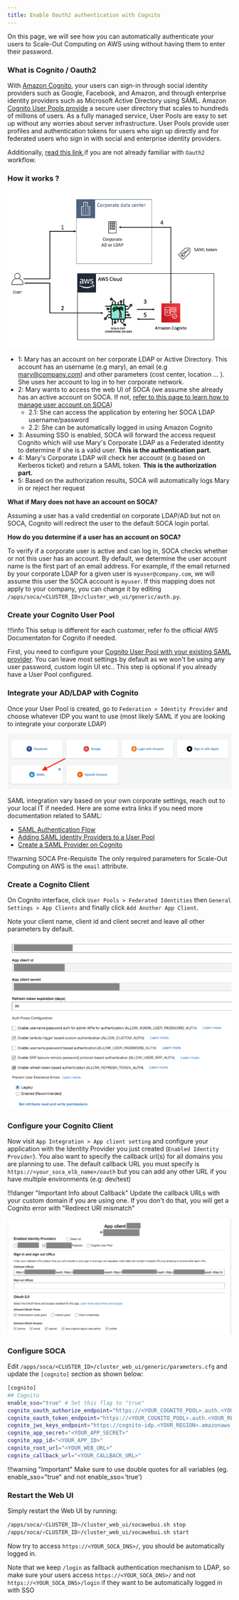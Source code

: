 ```yaml
---
title: Enable Oauth2 authentication with Cognito
---
```


On this page, we will see how you can automatically authenticate your users to Scale-Out Computing on AWS using without having them to enter their password.

### What is Cognito / Oauth2

With [Amazon Cognito](https://aws.amazon.com/cognito/), your users can sign-in through social identity providers such as Google, Facebook, and Amazon, and through enterprise identity providers such as Microsoft Active Directory using SAML.
Amazon [Cognito User Pools provide](https://aws.amazon.com/blogs/mobile/understanding-amazon-cognito-user-pool-oauth-2-0-grants/) a secure user directory that scales to hundreds of millions of users. As a fully managed service, User Pools are easy to set up without any worries about server infrastructure. User Pools provide user profiles and authentication tokens for users who sign up directly and for federated users who sign in with social and enterprise identity providers.

Additionally, [read this link ](https://docs.aws.amazon.com/cognito/latest/developerguide/cognito-user-pools-app-idp-settings.html) if you are not already familiar with `Oauth2` workflow.


### How it works ?

![](../imgs/cognito-6.png)

- 1: Mary has an account on her corporate LDAP or Active Directory. This account has an username (e.g mary), an email (e.g mary@company.com) and other parameters (cost center, location ... ). She uses her account to log in to her corporate network.
- 2: Mary wants to access the web UI of SOCA (we assume she already has an active account on SOCA. If not, [refer to this page to learn how to manage user account on SOCA](../tutorials/manage-ldap-users/))
    + 2.1: She can access the application by entering her SOCA LDAP username/password
    + 2.2: She can be automatically logged in using Amazon Cognito
- 3: Assuming SSO is enabled, SOCA will forward the access request Cognito which will use Mary's Corporate LDAP as a Federated identity to determine if she is a valid user. **This is the authentication part.**
- 4: Mary's Corporate LDAP will check her account (e.g based on Kerberos ticket) and return a SAML token. **This is the authorization part.**
- 5: Based on the authorization results, SOCA will automatically logs Mary in or reject her request

**What if Mary does not have an account on SOCA?**

Assuming a user has a valid credential on corporate LDAP/AD but not on SOCA, Cognito will redirect the user to the default SOCA login portal.

**How do you determine if a user has an account on SOCA?**

To verify if a corporate user is active and can log in, SOCA checks whether or not this user has an account. By default, we determine the user account name is the first part of an email address. 
For example, if the email returned by your corporate LDAP for a given user is `myuser@company.com`, we will assume this user the SOCA account is `myuser`. If this mapping does not apply to your company, you can change it by editing `/apps/soca/<CLUSTER_ID>/cluster_web_ui/generic/auth.py`.   





### Create your Cognito User Pool

!!!info
    This setup is different for each customer, refer fo the official AWS Documentaton for Cognito if needed.

First, you need to configure your [Cognito User Pool with your existing SAML provider](https://docs.aws.amazon.com/cognito/latest/developerguide/cognito-user-identity-pools.html). You can leave most settings by default as we won't be using any user password, custom login UI etc..
This step is optional if you already have a User Pool configured.

### Integrate your AD/LDAP with Cognito

Once your User Pool is created, go to `Federation > Identity Provider` and choose whatever IDP you want to use (most likely SAML if you are looking to integrate your corporate LDAP)
 
![](../imgs/cognito-2.png)

SAML integration vary based on your own corporate settings, reach out to your local IT if needed. Here are some extra links if you need more documentation related to SAML:

   - [SAML Authentication Flow](https://docs.aws.amazon.com/cognito/latest/developerguide/cognito-user-pools-saml-idp-authentication.html)
   - [Adding SAML Identity Providers to a User Pool](https://docs.aws.amazon.com/cognito/latest/developerguide/cognito-user-pools-saml-idp.html) 
   - [Create a SAML Provider on Cognito](https://docs.aws.amazon.com/cognito/latest/developerguide/cognito-user-pools-managing-saml-idp-console.html)

!!!warning SOCA Pre-Requisite 
    The only required parameters for Scale-Out Computing on AWS is the `email` attribute. 

### Create a Cognito Client 

On Cognito interface, click `User Pools > Federated Identities` then `General Settings > App Clients` and finally click `Add Another App Client`.

Note your client name, client id and client secret and leave all other parameters by default.

![](../imgs/cognito-1.png)


### Configure your Cognito Client

Now visit `App Integration > App client setting` and configure your application with the Identity Provider you just created (`Enabled Identity Provider`). 
You also want to specify the callback url(s) for all domains you are planning to use. The default callback URL you must specify is `https://<your_soca_elb_name>/oauth` but you can add any other URL if you have multiple environments (e.g: dev/test)

!!!danger "Important Info about Callback"
    Update the callback URLs with your custom domain if you are using one. If you don't do that, you will get a Cognito error with "Redirect URI mismatch"

![](../imgs/cognito-3.png)


### Configure SOCA

Edit `/apps/soca/<CLUSTER_ID>/cluster_web_ui/generic/parameters.cfg` and update the `[cognito]` section as shown below:

~~~bash
[cognito]
## Cognito
enable_sso="true" # Set this flag to "true"
cognito_oauth_authorize_endpoint="https://<YOUR_COGNITO_POOL>.auth.<YOUR_REGION>.amazoncognito.com/oauth2/authorize"
cognito_oauth_token_endpoint="https://<YOUR_COGNITO_POOL>.auth.<YOUR_REGION>.amazoncognito.com/oauth2/token"
cognito_jws_keys_endpoint="https://cognito-idp.<YOUR_REGION>.amazonaws.com/<YOUR_REGION>_<YOUR_POOL_ID>/.well-known/jwks.json"
cognito_app_secret="<YOUR_APP_SECRET>"
cognito_app_id="<YOUR_APP_ID>"
cognito_root_url="<YOUR_WEB_URL>"
cognito_callback_url="<YOUR_CALLBACK_URL>"
~~~

!!!warning "Important"
    Make sure to use double quotes for all variables (eg. enable_sso="true" and not enable_sso='true')

### Restart the Web UI

Simply restart the Web UI by running:

~~~bash
/apps/soca/<CLUSTER_ID>/cluster_web_ui/socawebui.sh stop
/apps/soca/<CLUSTER_ID>/cluster_web_ui/socawebui.sh start
~~~

Now try to access `https://<YOUR_SOCA_DNS>/`, you should be automatically logged in.
 
Note that we keep `/login` as fallback authentication mechanism to LDAP, so make sure your users access `https://<YOUR_SOCA_DNS>/` and not `https://<YOUR_SOCA_DNS>/login` if they want to be automatically logged in with SSO




